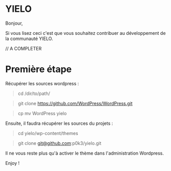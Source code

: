 YIELO
=====

Bonjour,

Si vous lisez ceci c'est que vous souhaitez contribuer au développement de la communauté YIELO.

// A COMPLETER

Première étape
==============

Récupérer les sources wordpress :
> cd /dir/to/path/

> git clone https://github.com/WordPress/WordPress.git

> cp mv WordPress yielo

Ensuite, il faudra récupérer les sources du projets :

> cd yielo/wp-content/themes

> git clone git@github.com:p0k3/yielo.git

Il ne vous reste plus qu'à activer le thème dans l'administration Wordpress.

Enjoy !